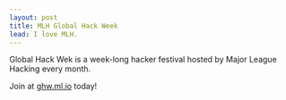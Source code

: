 ```yaml
---
layout: post
title: MLH Global Hack Week
lead: I love MLH.
---
```



Global Hack Wek is a week-long hacker festival hosted by Major League Hacking every month.

Join at [ghw.ml.io](https://ghw.mlh.io) today!
